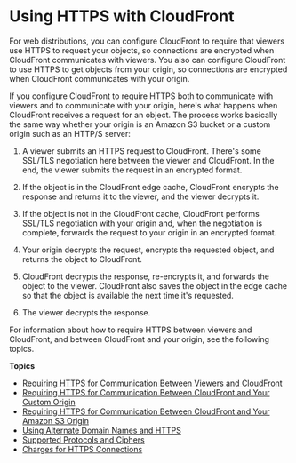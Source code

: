 # Using HTTPS with CloudFront<a name="using-https"></a>

For web distributions, you can configure CloudFront to require that viewers use HTTPS to request your objects, so connections are encrypted when CloudFront communicates with viewers\. You also can configure CloudFront to use HTTPS to get objects from your origin, so connections are encrypted when CloudFront communicates with your origin\.

If you configure CloudFront to require HTTPS both to communicate with viewers and to communicate with your origin, here's what happens when CloudFront receives a request for an object\. The process works basically the same way whether your origin is an Amazon S3 bucket or a custom origin such as an HTTP/S server: 

1. A viewer submits an HTTPS request to CloudFront\. There's some SSL/TLS negotiation here between the viewer and CloudFront\. In the end, the viewer submits the request in an encrypted format\.

1. If the object is in the CloudFront edge cache, CloudFront encrypts the response and returns it to the viewer, and the viewer decrypts it\.

1. If the object is not in the CloudFront cache, CloudFront performs SSL/TLS negotiation with your origin and, when the negotiation is complete, forwards the request to your origin in an encrypted format\.

1. Your origin decrypts the request, encrypts the requested object, and returns the object to CloudFront\.

1. CloudFront decrypts the response, re\-encrypts it, and forwards the object to the viewer\. CloudFront also saves the object in the edge cache so that the object is available the next time it's requested\.

1. The viewer decrypts the response\.

For information about how to require HTTPS between viewers and CloudFront, and between CloudFront and your origin, see the following topics\.

**Topics**
+ [Requiring HTTPS for Communication Between Viewers and CloudFront](using-https-viewers-to-cloudfront.md)
+ [Requiring HTTPS for Communication Between CloudFront and Your Custom Origin](using-https-cloudfront-to-custom-origin.md)
+ [Requiring HTTPS for Communication Between CloudFront and Your Amazon S3 Origin](using-https-cloudfront-to-s3-origin.md)
+ [Using Alternate Domain Names and HTTPS](using-https-alternate-domain-names.md)
+ [Supported Protocols and Ciphers](secure-connections-supported-viewer-protocols-ciphers.md)
+ [Charges for HTTPS Connections](ChargesForHTTPSConnections.md)
